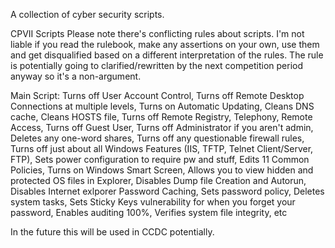 A collection of cyber security scripts.

CPVII Scripts
Please note there's conflicting rules about scripts. I'm not liable if you read the rulebook, make any assertions on your own, use them and get disqualified based on a different interpretation of the rules. The rule is potentially going to clarified/rewritten by the next competition period anyway so it's a non-argument.

Main Script:
Turns off User Account Control, 
Turns off Remote Desktop Connections at multiple levels, 
Turns on Automatic Updating, 
Cleans DNS cache, 
Cleans HOSTS file, 
Turns off Remote Registry, Telephony, Remote Access, 
Turns off Guest User, 
Turns off Administrator if you aren't admin, 
Deletes any one-word shares, 
Turns off any questionable firewall rules, 
Turns off just about all Windows Features (IIS, TFTP, Telnet Client/Server, FTP), 
Sets power configuration to require pw and stuff, 
Edits 11 Common Policies, 
Turns on Windows Smart Screen, 
Allows you to view hidden and protected OS files in Explorer, 
Disables Dump file Creation and Autorun, 
Disables Internet exlporer Password Caching, 
Sets password policy, 
Deletes system tasks, 
Sets Sticky Keys vulnerability for when you forget your password, 
Enables auditing 100%, 
Verifies system file integrity, 
etc

In the future this will be used in CCDC potentially.
